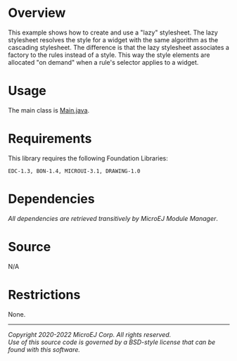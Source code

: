 # Overview

This example shows how to create and use a "lazy" stylesheet.
The lazy stylesheet resolves the style for a widget with the same algorithm as the cascading stylesheet.
The difference is that the lazy stylesheet associates a factory to the rules instead of a style.
This way the style elements are allocated "on demand" when a rule's selector applies to a widget.

# Usage

The main class is [Main.java](src/main/java/com/microej/example/mwt/lazystylesheet/Main.java).

# Requirements

This library requires the following Foundation Libraries:

    EDC-1.3, BON-1.4, MICROUI-3.1, DRAWING-1.0

# Dependencies

_All dependencies are retrieved transitively by MicroEJ Module Manager_.

# Source

N/A

# Restrictions

None.

---  
_Copyright 2020-2022 MicroEJ Corp. All rights reserved._  
_Use of this source code is governed by a BSD-style license that can be found with this software._  
